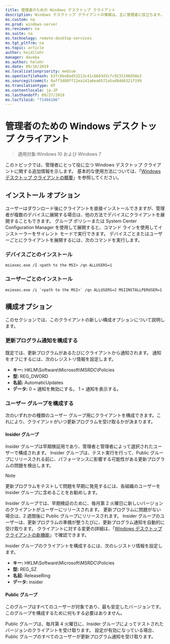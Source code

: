 ```yaml
---
title: 管理者のための Windows デスクトップ クライアント
description: Windows デスクトップ クライアントの情報は、主に管理者に役立ちます。
ms.custom: na
ms.prod: windows-server
ms.reviewer: na
ms.suite: na
ms.technology: remote-desktop-services
ms.tgt_pltfrm: na
ms.topic: article
author: heidilohr
manager: daveba
ms.author: helohr
ms.date: 09/16/2019
ms.localizationpriority: medium
ms.openlocfilehash: b3fc8be8ad53213c41c6683d3cfc9233198d50e3
ms.sourcegitcommit: 6aff3d88ff22ea141a6ea6572a5ad8dd6321f199
ms.translationtype: HT
ms.contentlocale: ja-JP
ms.lasthandoff: 09/27/2019
ms.locfileid: "71404106"
---
```

# <a name="windows-desktop-client-for-admins"></a>管理者のための Windows デスクトップ クライアント

>適用対象:Windows 10 および Windows 7

このトピックでは、管理者にとって役に立つ Windows デスクトップ クライアントに関する追加情報を示します。 基本的な使用方法については、「[Windows デスクトップ クライアントの概要](windowsdesktop.md)」を参照してください。

## <a name="installation-options"></a>インストール オプション

ユーザーはダウンロード後にクライアントを直接インストールできますが、管理者が複数のデバイスに展開する場合は、他の方法でデバイスにクライアントを展開することもできます。 グループ ポリシーまたは System Center Configuration Manager を使用して展開すると、コマンド ラインを使用してインストーラーをサイレント モードで実行できます。 デバイスごとまたはユーザーごとにクライアントを展開するには、次のコマンドを実行します。

### <a name="per-device-installation"></a>デバイスごとのインストール

```
msiexec.exe /I <path to the MSI> /qn ALLUSERS=1
```

### <a name="per-user-installation"></a>ユーザーごとのインストール

```
msiexec.exe /i `<path to the MSI>` /qn ALLUSERS=2 MSIINSTALLPERUSER=1
```

## <a name="configuration-options"></a>構成オプション

このセクションでは、このクライアントの新しい構成オプションについて説明します。

### <a name="configure-update-notifications"></a>更新プログラム通知を構成する

既定では、更新プログラムがあるたびにクライアントから通知されます。 通知をオフにするには、次のレジストリ情報を設定します。

- **キー:** HKLM\Software\Microsoft\MSRDC\Policies
- **型:** REG_DWORD
- **名前:** AutomaticUpdates
- **データ:** 0 = 通知を無効にする。 1 = 通知を表示する。

### <a name="configure-user-groups"></a>ユーザー グループを構成する

次のいずれかの種類のユーザー グループ用にクライアントを構成できます。これにより、クライアントがいつ更新プログラムを受け取るかが決まります。

#### <a name="insider-group"></a>Insider グループ

Insider グループは早期検証用であり、管理者と管理者によって選択されたユーザーで構成されます。 Insider グループは、テスト実行を行って、Public グループにリリースされる前に、パフォーマンスに影響する可能性がある更新プログラムの問題を検出します。

> [!NOTE]
> 更新プログラムをテストして問題を早期に発見するには、各組織のユーザーを Insider グループに含めることをお勧めします。

Insider グループでは、早期検証のために、毎月第 2 火曜日に新しいバージョンのクライアントがユーザーにリリースされます。 更新プログラムに問題がない場合は、2 週間後に Public グループにリリースされます。 Insider グループのユーザーは、更新プログラムの準備が整うたびに、更新プログラム通知を自動的に受け取ります。 クライアントに対する変更の詳細は、「[Windows デスクトップ クライアントの新機能](windowsdesktop-whatsnew.md)」で確認できます。

Insider グループのクライアントを構成するには、次のレジストリ情報を設定します。

- **キー:** HKLM\Software\Microsoft\MSRDC\Policies
- **型:** REG_SZ
- **名前:** ReleaseRing
- **データ:** insider

#### <a name="public-group"></a>Public グループ

このグループはすべてのユーザーが対象であり、最も安定したバージョンです。 このグループを構成するために何もする必要はありません。

Public グループは、毎月第 4 火曜日に、Insider グループによってテストされたバージョンのクライアントを受け取ります。 設定が有効になっている場合、Public グループのすべてのユーザーが更新プログラム通知を受け取ります。
